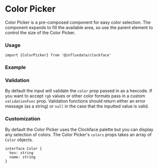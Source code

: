 # Color Picker

Color Picker is a pre-composed component for easy color selection. The component expands to fill the available area, so use the parent element to control the size of the Color Picker.

### Usage
```tsx
import {ColorPicker} from '@influxdata/clockface'
```

### Example
<!-- STORY -->

### Validation
By default the input will validate the `color` prop passed in as a hexcode. If you want to accept `rgb` values or other color formats pass in a custom `validationFunc` prop. Validation functions should return either an error message (as a string) or `null` in the case that the inputted value is valid.

### Customization
By default the Color Picker uses the Clockface palette but you can display any selection of colors. The Color Picker's `colors` props takes an array of `Color` objects.

```tsx
interface Color {
  hex: string
  name: string
}
```

<!-- STORY HIDE START -->

<!-- STORY HIDE END -->

<!-- PROPS -->
